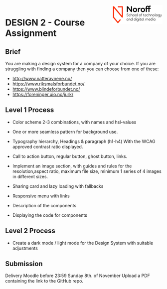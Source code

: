 <img src="./.readme/noroff-light.png" width="160" align="right">

# DESIGN 2 - Course Assignment

## Brief

You are making a design system for a company of your choice. 
If you are struggling with finding a company then you can choose from one of these:
- http://www.natteravnene.no/
- https://www.riksmalsforbundet.no/
- https://www.blindeforbundet.no/
- https://foreninger.uio.no/jurk/




## Level 1 Process

- Color scheme 2-3 combinations, with names and hsl-values
- One or more seamless pattern for background use.
- Typography hierarchy, Headings & paragraph (h1-h4) With the WCAG approved contrast ratio displayed.


- Call to action button, regular button, ghost button, links.
- Implement an image section, with guides and rules for the resolution,aspect ratio, maximum file size, minimum 1 series of 4 images in different sizes.
- Sharing card and lazy loading with fallbacks


- Responsive menu with links 


- Description of the components
- Displaying the code for components



## Level 2 Process
- Create a dark mode / light mode for the Design System with suitable adjustments



## Submission

Delivery Moodle before 23:59 Sunday 8th. of November Upload a PDF containing the link to the GitHub repo.
